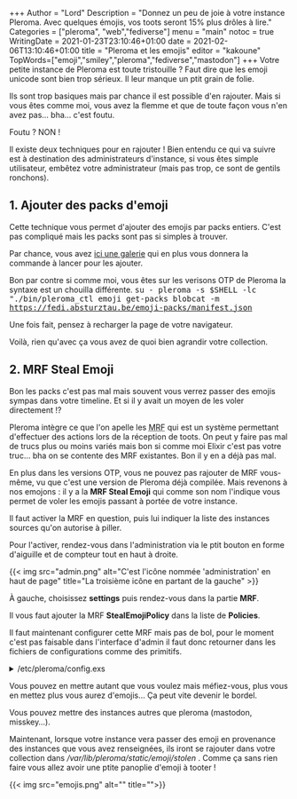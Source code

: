 +++
Author = "Lord"
Description = "Donnez un peu de joie à votre instance Pleroma. Avec quelques émojis, vos toots seront 15% plus drôles à lire."
Categories = ["pleroma", "web","fediverse"]
menu = "main"
notoc = true
WritingDate = 2021-01-23T23:10:46+01:00
date = 2021-02-06T13:10:46+01:00
title = "Pleroma et les emojis"
editor = "kakoune"
TopWords=["emoji","smiley","pleroma","fediverse","mastodon"]
+++
Votre petite instance de Pleroma est toute tristouille ?
Faut dire que les emoji unicode sont bien trop sérieux.
Il leur manque un ptit grain de folie.

Ils sont trop basiques mais par chance il est possible d'en rajouter.
Mais si vous êtes comme moi, vous avez la flemme et que de toute façon vous n'en avez pas… bha… c'est foutu.

Foutu ?
NON !

Il existe deux techniques pour en rajouter !
Bien entendu ce qui va suivre est à destination des administrateurs d'instance, si vous êtes simple utilisateur, embêtez votre administrateur (mais pas trop, ce sont de gentils ronchons).

## 1. Ajouter des packs d'emoji
Cette technique vous permet d'ajouter des emojis par packs entiers.
C'est pas compliqué mais les packs sont pas si simples à trouver.

Par chance, vous avez [ici une galerie](https://fedi.absturztau.be/emoji-packs/index.html) qui en plus vous donnera la commande à lancer pour les ajouter.

Bon par contre si comme moi, vous êtes sur les verisons OTP de Pleroma la syntaxe est un chouilla différente.
<kbd>su - pleroma -s $SHELL -lc "./bin/pleroma_ctl emoji get-packs blobcat -m https://fedi.absturztau.be/emoji-packs/manifest.json</kbd>

Une fois fait, pensez à recharger la page de votre navigateur.

Voilà, rien qu'avec ça vous avez de quoi bien agrandir votre collection.

## 2. MRF Steal Emoji

Bon les packs c'est pas mal mais souvent vous verrez passer des emojis sympas dans votre timeline.
Et si il y avait un moyen de les voler directement !?

Pleroma intègre ce que l'on apelle les <abbr title="Message Rewrite Facility">MRF</abbr> qui est un système permettant d'effectuer des actions lors de la réception de toots.
On peut y faire pas mal de trucs plus ou moins variés mais bon si comme moi Elixir c'est pas votre truc… bha on se contente des MRF existantes.
Bon il y en a déjà pas mal.

En plus dans les versions OTP, vous ne pouvez pas rajouter de MRF vous-même, vu que c'est une version de Pleroma déjà compilée.
Mais revenons à nos emojons : il y a la **MRF Steal Emoji** qui comme son nom l'indique vous permet de voler les emojis passant à portée de votre instance.

Il faut activer la MRF en question, puis lui indiquer la liste des instances sources qu'on autorise à piller.

Pour l'activer, rendez-vous dans l'administration via le ptit bouton en forme d'aiguille et de compteur tout en haut à droite.

{{< img src="admin.png" alt="C'est l'icône nommée 'administration' en haut de page" title="La troisième icône en partant de la gauche" >}}

À gauche, choisissez **settings** puis rendez-vous dans la partie **MRF**.

Il vous faut ajouter la MRF **StealEmojiPolicy** dans la liste de **Policies**.

Il faut maintenant configurer cette MRF mais pas de bol, pour le moment c'est pas faisable dans l'interface d'admin il faut donc retourner dans les fichiers de configurations comme des primitifs.

<details><summary>/etc/pleroma/config.exs</summary>

{{< highlight "elixir" >}}
config :pleroma, :mrf_steal_emoji, hosts: ["maly.io","freespeechextremist.com","mstdn.io"]
{{< / highlight >}}

</details>

Vous pouvez en mettre autant que vous voulez mais méfiez-vous, plus vous en mettez plus vous aurez d'emojis…
Ça peut vite devenir le bordel.

Vous pouvez mettre des instances autres que pleroma (mastodon, misskey…).

Maintenant, lorsque votre instance vera passer des emoji en provenance des instances que vous avez renseignées, ils iront se rajouter dans votre collection dans */var/lib/pleroma/static/emoji/stolen* .
Comme ça sans rien faire vous allez avoir une ptite panoplie d'emoji à tooter !

{{< img src="emojis.png" alt="" title="">}}
